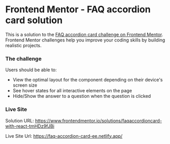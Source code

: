 # Frontend Mentor - FAQ accordion card solution

This is a solution to the [FAQ accordion card challenge on Frontend Mentor](https://www.frontendmentor.io/challenges/faq-accordion-card-XlyjD0Oam). Frontend Mentor challenges help you improve your coding skills by building realistic projects.

### The challenge

Users should be able to:

- View the optimal layout for the component depending on their device's screen size
- See hover states for all interactive elements on the page
- Hide/Show the answer to a question when the question is clicked

### Live Site

Solution URL: https://www.frontendmentor.io/solutions/faqaccordioncard-with-react-tmHDz9fJBi

Live Site Url: https://faq-accordion-card-ee.netlify.app/
